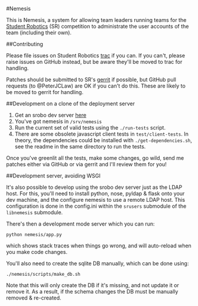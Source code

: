 #Nemesis

This is Nemesis, a system for allowing team leaders running teams for the
[Student Robotics](http://studentrobotics.org) (SR) competition to administrate
the user accounts of the team (including their own).

##Contributing

Please file issues on Student Robotics [trac](http://trac.srobo.org) if you can.
If you can't, please raise issues on GitHub instead, but be aware they'll
be moved to trac for handling.

Patches should be submitted to SR's [gerrit](http://gerrit.srobo.org) if
possible, but GitHub pull requests (to @PeterJCLaw) are OK if you can't do this.
These are likely to be moved to gerrit for handling.

##Development on a clone of the deployment server

1. Get an srobo dev server [here](http://github.com/samphippen/badger-vagrant)
2. You've got nemesis in `/srv/nemesis`
3. Run the current set of valid tests using the `./run-tests` script.
4. There are some obsolete javascript client tests in `test/client-tests`.
   In theory, the dependencies could be installed with `./get-dependencies.sh`,
   see the readme in the same directory to run the tests.

Once you've greenlit all the tests, make some changes, go wild, send me patches
either via GitHub or via gerrit and I'll review them for you!

##Development server, avoiding WSGI

It's also possible to develop using the srobo dev server just as the LDAP host.
For this, you'll need to install python, nose, pyldap & flask onto your dev machine,
and the configure nemesis to use a remote LDAP host.
This configuration is done in the config.ini within the `srusers` submodule of the
`libnemesis` submodule.

There's then a development mode server which you can run:

    python nemesis/app.py

which shows stack traces when things go wrong, and will auto-reload when you make code changes.

You'll also need to create the sqlite DB manually, which can be done using:

    ./nemesis/scripts/make_db.sh

Note that this will only create the DB if it's missing, and not update it or remove it.
As a result, if the schema changes the DB must be manually removed & re-created.
